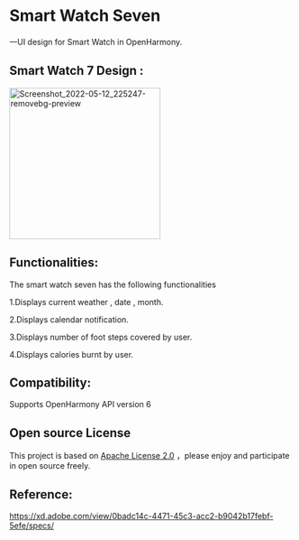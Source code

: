 # Smart Watch Seven
 
一UI design for Smart Watch in OpenHarmony.


## Smart Watch 7 Design :

<img width="268" alt="Screenshot_2022-05-12_225247-removebg-preview" src="https://user-images.githubusercontent.com/105449448/168287925-f823ce37-e2e2-4e4c-bd4e-4a908286d42e.png">

## Functionalities:

The smart watch seven has the following functionalities

1.Displays current weather , date , month.

2.Displays calendar notification.

3.Displays number of foot steps covered by user.

4.Displays calories burnt by user.


## Compatibility:
Supports OpenHarmony API version 6


## Open source License
This project is based on [Apache License 2.0](https://gitee.com/openharmony-sig/Dropdown/blob/master/LICENSE.txt) ，please enjoy and participate in open source freely.

## Reference:

https://xd.adobe.com/view/0badc14c-4471-45c3-acc2-b9042b17febf-5efe/specs/

